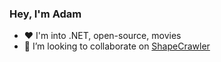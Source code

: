 ### Hey, I'm Adam

- ❤️ I'm into .NET, open-source, movies
- 👯 I’m looking to collaborate on [ShapeCrawler](https://github.com/ShapeCrawler/ShapeCrawler)
